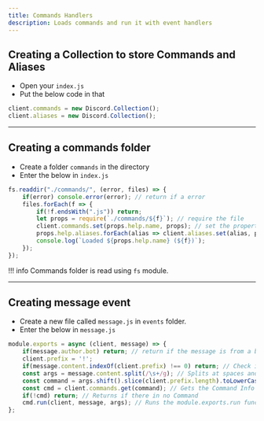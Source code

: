```yaml
---
title: Commands Handlers
description: Loads commands and run it with event handlers
---
```


## Creating a Collection to store Commands and Aliases

* Open your `index.js`
* Put the below code in that

```javascript
client.commands = new Discord.Collection();
client.aliases = new Discord.Collection();
```

---

## Creating a commands folder

* Create a folder `commands` in the directory
* Enter the below in `index.js`

```javascript
fs.readdir("./commands/", (error, files) => {
    if(error) console.error(error); // return if a error
    files.forEach(f => {
        if(!f.endsWith(".js")) return;
        let props = require(`./commands/${f}`); // require the file
        client.commands.set(props.help.name, props); // set the properties
        props.help.aliases.forEach(alias => client.aliases.set(alias, props.help.name)); // set the aliases
        console.log(`Loaded ${props.help.name} (${f})`);
    });
});
```

!!! info
    Commands folder is read using `fs`  module.

---

## Creating message event

* Create a new file called `message.js` in `events` folder.
* Enter the below in `message.js`

```javascript
module.exports = async (client, message) => {
    if(message.author.bot) return; // return if the message is from a bot
    client.prefix = '!';
    if(message.content.indexOf(client.prefix) !== 0) return; // Check if there is the prefix at the start
    const args = message.content.split(/\s+/g); // Splits at spaces and converts to Array
    const command = args.shift().slice(client.prefix.length).toLowerCase(); // Slices the Command name from args and deletes the prefix from sliced name and changes to lowercase
    const cmd = client.commands.get(command); // Gets the Command Info
    if(!cmd) return; // Returns if there in no Command
    cmd.run(client, message, args); // Runs the module.exports.run function
};
```

